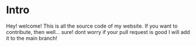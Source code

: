 # Intro
Hey! welcome! This is all the source code of my website. If you want to contribute, then well... sure! dont worry if your pull request is good I will add it to the main branch!

